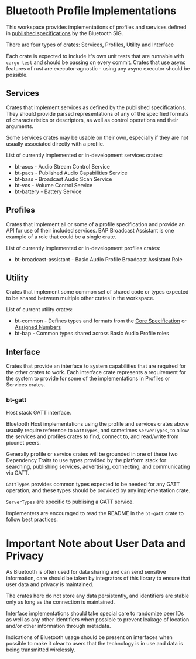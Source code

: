 # Bluetooth Profile Implementations

This workspace provides implementations of profiles and services defined in
[published specifications][1] by the Bluetooth SIG.

There are four types of crates: Services, Profiles, Utility and Interface

Each crate is expected to include it's own unit tests that are runnable
with `cargo test` and should be passing on every commit.  Crates that use
async features of rust are executor-agnostic - using any async executor
should be possible.

## Services

Crates that implement services as defined by the published specifications.
They should provide parsed representations of any of the specified formats of
characteristics or descriptors, as well as control operations and their
arguments.

Some services crates may be usable on their own, especially if they are not
usually associated directly with a profile.

List of currently implemented or in-development services crates:
 * bt-ascs - Audio Stream Control Service
 * bt-pacs - Published Audio Capabilities Service
 * bt-bass - Broadcast Audio Scan Service
 * bt-vcs - Volume Control Service
 * bt-battery - Battery Service

## Profiles

Crates that implement all or some of a profile specification and provide an API
for use of their included services. BAP Broadcast Assistant is one example of a
role that could be a single crate.

List of currently implemented or in-development profiles crates:
 * bt-broadcast-assistant - Basic Audio Profile Broadcast Assistant Role

## Utility

Crates that implement some common set of shared code or types expected to be
shared between multiple other crates in the workspace.

List of current utility crates:
 * bt-common - Defines types and formats from the [Core Specification][core]
   or [Assigned Numbers][assigned]
 * bt-bap - Common types shared across Basic Audio Profile roles

## Interface

Crates that provide an interface to system capabilities that are required for
the other crates to work.  Each interface crate represents a requirement for
the system to provide for some of the implementations in Profiles or Services
crates.

### bt-gatt

Host stack GATT interface.

Bluetooth Host implementations using the profile and services crates above
usually require reference to `GattTypes`, and sometimes `ServerTypes`, to
allow the services and profiles crates to find, connect to, and read/write from
piconet peers.

Generally profile or service crates will be grounded in one of these two
Dependency Traits to use types provided by the platform stack for searching,
publishing services, advertising, connecting, and communicating via GATT.

`GattTypes` provides common types expected to be needed for any GATT operation,
and these types should be provided by any implementation crate.

`ServerTypes` are specific to publising a GATT service.

Implementers are encouraged to read the README in the `bt-gatt` crate to follow
best practices.

# Important Note about User Data and Privacy

As Bluetooth is often used for data sharing and can send sensitive information,
care should be taken by integrators of this library to ensure that user data and
privacy is maintained.

The crates here do not store any data persistently, and identifiers are stable
only as long as the connection is maintained.

Interface implementations should take special care to randomize peer IDs
as well as any other identifiers when possible to prevent leakage of
location and/or other information through metadata.

Indications of Bluetooth usage should be present on interfaces when possible to
make it clear to users that the technology is in use and data is being
transmitted wirelessly.

[1]: https://www.bluetooth.com/specifications/specs/
[core]: https://www.bluetooth.com/specifications/specs/core-specification-5-4/
[assigned]: https://bitbucket.org/bluetooth-SIG/public/src/main/assigned_numbers/
